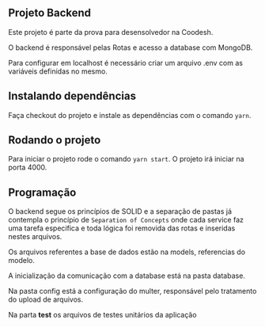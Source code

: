 ## Projeto Backend

Este projeto é parte da prova para desensolvedor na Coodesh.

O backend é responsável pelas Rotas e acesso a database com MongoDB.

Para configurar em localhost é necessário criar um arquivo .env com as variáveis definidas no mesmo.

## Instalando dependências
Faça checkout do projeto e instale as dependências com o comando `yarn`.

## Rodando o projeto
Para iniciar o projeto rode o comando `yarn start`.
O projeto irá iniciar na porta 4000.

## Programação
O backend segue os princípios de SOLID e a separação de pastas já contempla o princípio de `Separation of Concepts` onde cada service faz uma tarefa especifica e toda lógica foi removida das rotas e inseridas nestes arquivos.

Os arquivos referentes a base de dados estão na models, referencias do modelo.

A inicialização da comunicação com a database está na pasta database.

Na pasta config está a configuração do multer, responsável pelo tratamento do upload de arquivos.

Na parta __test__ os arquivos de testes unitários da aplicação
